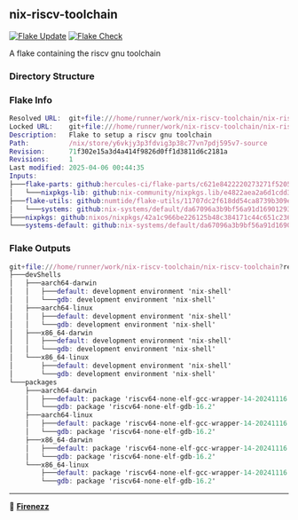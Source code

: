 ## nix-riscv-toolchain

[![Flake Update](https://github.com/Firenezz/nix-riscv-toolchain/actions/workflows/flake-update.yml/badge.svg)](https://github.com/Firenezz/nix-riscv-toolchain/blob/main/.github/workflows/flake-update.yml)
[![Flake Check](https://github.com/Firenezz/nix-riscv-toolchain/actions/workflows/flake-check.yml/badge.svg)](https://github.com/Firenezz/nix-riscv-toolchain/blob/main/.github/workflows/flake-check.yml)

A flake containing the riscv gnu toolchain
### Directory Structure



### Flake Info

```nix
Resolved URL:  git+file:///home/runner/work/nix-riscv-toolchain/nix-riscv-toolchain?shallow=1
Locked URL:    git+file:///home/runner/work/nix-riscv-toolchain/nix-riscv-toolchain?ref=refs/heads/main&rev=71f302e15a3d4a414f9826d0ff1d3811d6c2181a&shallow=1
Description:   Flake to setup a riscv gnu toolchain
Path:          /nix/store/y6vkjy3p3fdvig3p38c77vn7pdj595v7-source
Revision:      71f302e15a3d4a414f9826d0ff1d3811d6c2181a
Revisions:     1
Last modified: 2025-04-06 00:44:35
Inputs:
├───flake-parts: github:hercules-ci/flake-parts/c621e8422220273271f52058f618c94e405bb0f5 (2025-04-01 23:38:40)
│   └───nixpkgs-lib: github:nix-community/nixpkgs.lib/e4822aea2a6d1cdd36653c134cacfd64c97ff4fa (2025-03-30 01:09:21)
├───flake-utils: github:numtide/flake-utils/11707dc2f618dd54ca8739b309ec4fc024de578b (2024-11-13 21:27:16)
│   └───systems: github:nix-systems/default/da67096a3b9bf56a91d16901293e51ba5b49a27e (2023-04-09 08:27:08)
├───nixpkgs: github:nixos/nixpkgs/42a1c966be226125b48c384171c44c651c236c22 (2025-04-05 04:29:29)
└───systems-default: github:nix-systems/default/da67096a3b9bf56a91d16901293e51ba5b49a27e (2023-04-09 08:27:08)

```

### Flake Outputs

```nix
git+file:///home/runner/work/nix-riscv-toolchain/nix-riscv-toolchain?ref=refs/heads/main&rev=71f302e15a3d4a414f9826d0ff1d3811d6c2181a&shallow=1
├───devShells
│   ├───aarch64-darwin
│   │   ├───default: development environment 'nix-shell'
│   │   └───gdb: development environment 'nix-shell'
│   ├───aarch64-linux
│   │   ├───default: development environment 'nix-shell'
│   │   └───gdb: development environment 'nix-shell'
│   ├───x86_64-darwin
│   │   ├───default: development environment 'nix-shell'
│   │   └───gdb: development environment 'nix-shell'
│   └───x86_64-linux
│       ├───default: development environment 'nix-shell'
│       └───gdb: development environment 'nix-shell'
└───packages
    ├───aarch64-darwin
    │   ├───default: package 'riscv64-none-elf-gcc-wrapper-14-20241116'
    │   └───gdb: package 'riscv64-none-elf-gdb-16.2'
    ├───aarch64-linux
    │   ├───default: package 'riscv64-none-elf-gcc-wrapper-14-20241116'
    │   └───gdb: package 'riscv64-none-elf-gdb-16.2'
    ├───x86_64-darwin
    │   ├───default: package 'riscv64-none-elf-gcc-wrapper-14-20241116'
    │   └───gdb: package 'riscv64-none-elf-gdb-16.2'
    └───x86_64-linux
        ├───default: package 'riscv64-none-elf-gcc-wrapper-14-20241116'
        └───gdb: package 'riscv64-none-elf-gdb-16.2'

```

---

👤 [**Firenezz**](https://github.com/Firenezz)
